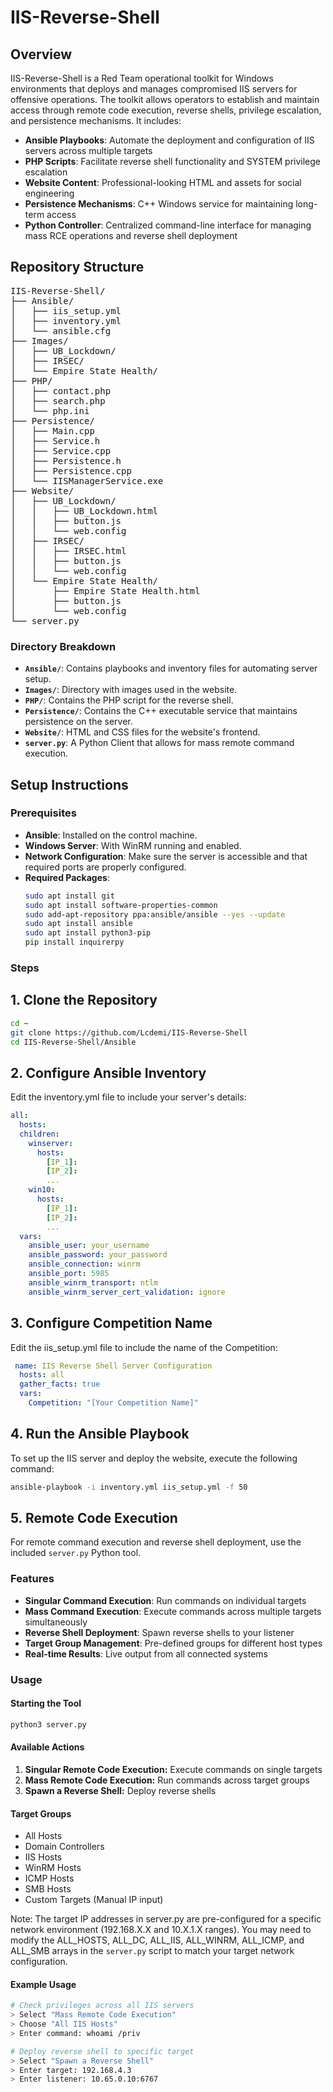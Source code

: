 # IIS-Reverse-Shell

## Overview
IIS-Reverse-Shell is a Red Team operational toolkit for Windows environments that deploys and manages compromised IIS servers for offensive operations. The toolkit allows operators to establish and maintain access through remote code execution, reverse shells, privilege escalation, and persistence mechanisms. It includes:

- **Ansible Playbooks**: Automate the deployment and configuration of IIS servers across multiple targets
- **PHP Scripts**: Facilitate reverse shell functionality and SYSTEM privilege escalation
- **Website Content**: Professional-looking HTML and assets for social engineering
- **Persistence Mechanisms**: C++ Windows service for maintaining long-term access
- **Python Controller**: Centralized command-line interface for managing mass RCE operations and reverse shell deployment

## Repository Structure

<pre>IIS-Reverse-Shell/
├── Ansible/
│   ├── iis_setup.yml
│   ├── inventory.yml
│   └── ansible.cfg
├── Images/
│   ├── UB_Lockdown/
│   ├── IRSEC/
│   └── Empire State Health/
├── PHP/
│   ├── contact.php
│   ├── search.php
│   └── php.ini
├── Persistence/
│   ├── Main.cpp
│   ├── Service.h
│   ├── Service.cpp
│   ├── Persistence.h
│   ├── Persistence.cpp
│   └── IISManagerService.exe
├── Website/
│   ├── UB_Lockdown/
│   │   ├── UB_Lockdown.html
│   │   ├── button.js
│   │   └── web.config
│   ├── IRSEC/
│   │   ├── IRSEC.html
│   │   ├── button.js
│   │   └── web.config
│   └── Empire State Health/
│       ├── Empire State Health.html
│       ├── button.js
│       └── web.config
└── server.py
</pre>

### Directory Breakdown
- **`Ansible/`**: Contains playbooks and inventory files for automating server setup.
- **`Images/`**: Directory with images used in the website.
- **`PHP/`**: Contains the PHP script for the reverse shell.
- **`Persistence/`**: Contains the C++ executable service that maintains persistence on the server.
- **`Website/`**: HTML and CSS files for the website's frontend.
- **`server.py`**: A Python Client that allows for mass remote command execution.

## Setup Instructions

### Prerequisites
- **Ansible**: Installed on the control machine.
- **Windows Server**: With WinRM running and enabled.
- **Network Configuration**: Make sure the server is accessible and that required ports are properly configured.
- **Required Packages**:
  ```sh
  sudo apt install git
  sudo apt install software-properties-common
  sudo add-apt-repository ppa:ansible/ansible --yes --update
  sudo apt install ansible
  sudo apt install python3-pip
  pip install inquirerpy
  ```

### Steps

## 1. Clone the Repository
```bash
cd ~
git clone https://github.com/Lcdemi/IIS-Reverse-Shell
cd IIS-Reverse-Shell/Ansible
```

## 2. Configure Ansible Inventory
Edit the inventory.yml file to include your server's details:

```yaml
all:
  hosts:
  children:
    winserver:
      hosts:
        [IP_1]:
        [IP_2]:
        ...
    win10:
      hosts:
        [IP_1]:
        [IP_2]:
        ...
  vars:
    ansible_user: your_username
    ansible_password: your_password
    ansible_connection: winrm
    ansible_port: 5985
    ansible_winrm_transport: ntlm
    ansible_winrm_server_cert_validation: ignore
```

## 3. Configure Competition Name
Edit the iis_setup.yml file to include the name of the Competition:

```yaml
 name: IIS Reverse Shell Server Configuration
  hosts: all
  gather_facts: true
  vars:
    Competition: "[Your Competition Name]"
```

## 4. Run the Ansible Playbook
To set up the IIS server and deploy the website, execute the following command:

```sh
ansible-playbook -i inventory.yml iis_setup.yml -f 50
```

## 5. Remote Code Execution
For remote command execution and reverse shell deployment, use the included `server.py` Python tool.

### Features
- **Singular Command Execution**: Run commands on individual targets
- **Mass Command Execution**: Execute commands across multiple targets simultaneously
- **Reverse Shell Deployment**: Spawn reverse shells to your listener
- **Target Group Management**: Pre-defined groups for different host types
- **Real-time Results**: Live output from all connected systems

### Usage

#### Starting the Tool
```sh
python3 server.py
```

#### Available Actions
1. **Singular Remote Code Execution:** Execute commands on single targets
2. **Mass Remote Code Execution:** Run commands across target groups
3. **Spawn a Reverse Shell:** Deploy reverse shells

#### Target Groups
- All Hosts
- Domain Controllers
- IIS Hosts
- WinRM Hosts
- ICMP Hosts
- SMB Hosts
- Custom Targets (Manual IP input)

Note: The target IP addresses in server.py are pre-configured for a specific network environment (192.168.X.X and 10.X.1.X ranges). You may need to modify the ALL_HOSTS, ALL_DC, ALL_IIS, ALL_WINRM, ALL_ICMP, and ALL_SMB arrays in the `server.py` script to match your target network configuration.

#### Example Usage
```bash
# Check privileges across all IIS servers
> Select "Mass Remote Code Execution"
> Choose "All IIS Hosts"
> Enter command: whoami /priv

# Deploy reverse shell to specific target
> Select "Spawn a Reverse Shell"
> Enter target: 192.168.4.3
> Enter listener: 10.65.0.10:6767
```
